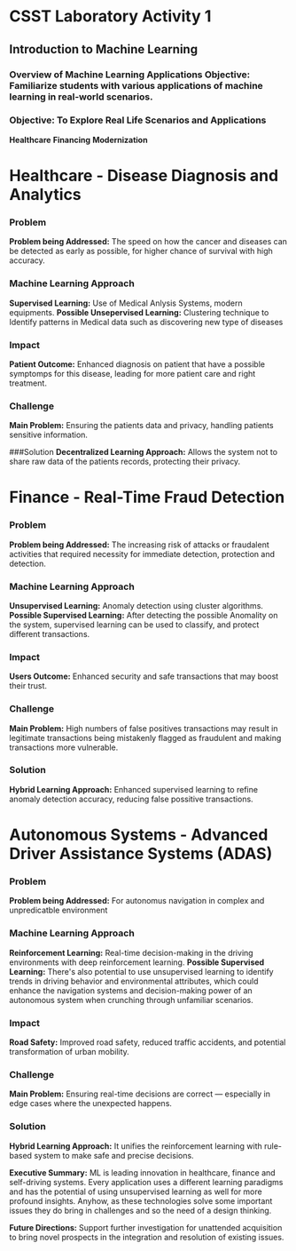 # CSST Laboratory Activity 1
## Introduction to Machine Learning
### Overview of Machine Learning Applications Objective: Familiarize students with various applications of machine learning in real-world scenarios.
### Objective: To Explore Real Life Scenarios and Applications

**Healthcare**
**Financing**
**Modernization**

# Healthcare - Disease Diagnosis and Analytics 

### Problem 
**Problem being Addressed:** The speed on how the cancer and diseases can be detected as early as possible, for higher chance of survival with high accuracy.


### Machine Learning Approach
**Supervised Learning:** Use of Medical Anlysis Systems, modern equipments. 
**Possible Unsepervised Learning:** Clustering technique to Identify patterns in Medical data such as discovering new type of diseases

### Impact
**Patient Outcome:** Enhanced diagnosis on patient that have a possible symptomps for this disease, leading for more patient care and right treatment.

### Challenge
**Main Problem:** Ensuring the patients data and privacy, handling patients sensitive information.

###Solution
**Decentralized Learning Approach:** Allows the system not to share raw data of the patients records, protecting their privacy. 


# Finance - Real-Time Fraud Detection

### Problem

**Problem being Addressed:** The increasing risk of attacks or fraudalent activities that required necessity for immediate detection, protection and detection.

### Machine Learning Approach
**Unsupervised Learning:** Anomaly detection using cluster algorithms. 
**Possible Supervised Learning:** After detecting the possible Anomality on the system, supervised learning can be used to classify, and protect different transactions.

### Impact
**Users Outcome:** Enhanced security and safe transactions that may boost their trust.

### Challenge
**Main Problem:** High numbers of false positives transactions may result in legitimate transactions being mistakenly flagged as fraudulent and making transactions more vulnerable.

### Solution
**Hybrid Learning Approach:** Enhanced supervised learning to refine anomaly detection accuracy, reducing false possitive transactions. 


# Autonomous Systems - Advanced Driver Assistance Systems (ADAS)

### Problem

**Problem being Addressed:** For autonomus navigation in complex and unpredicatble environment 

### Machine Learning Approach
**Reinforcement Learning:** Real-time decision-making in the driving environments with deep reinforcement learning.
**Possible Supervised Learning:** There's also potential to use unsupervised learning to identify trends in driving behavior and environmental attributes, which could enhance the navigation systems and decision-making power of an autonomous system when crunching through unfamiliar scenarios.

### Impact
**Road Safety:**  Improved road safety, reduced traffic accidents, and potential transformation of urban mobility.

### Challenge
**Main Problem:** Ensuring real-time decisions are correct — especially in edge cases where the unexpected happens.

### Solution
**Hybrid Learning Approach:**  It unifies the reinforcement learning with rule-based system to make safe and precise decisions.

**Executive Summary:** ML is leading innovation in healthcare, finance and self-driving systems. Every application uses a different learning paradigms and has the potential of using unsupervised learning as well for more profound insights. Anyhow, as these technologies solve some important issues they do bring in challenges and so the need of a design thinking.

**Future Directions:** Support further investigation for unattended acquisition to bring novel prospects in the integration and resolution of existing issues.


